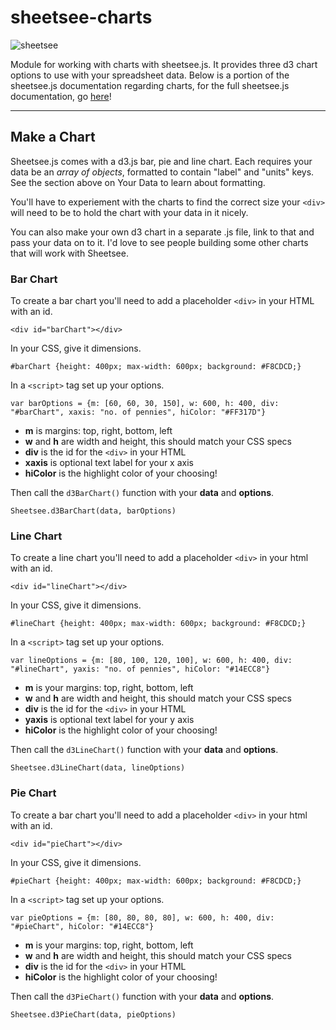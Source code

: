 # sheetsee-charts

![sheetsee](https://raw.github.com/jllord/sheetsee-cache/master/img/sheetsee-03.png)

Module for working with charts with sheetsee.js. It provides three d3 chart options to use with your spreadsheet data. Below is a portion of the sheetsee.js documentation regarding charts, for the full sheetsee.js documentation, go [here](http://jlord.github.io/sheetsee.js)!

---

## Make a Chart

Sheetsee.js comes with a d3.js bar, pie and line chart. Each requires your data be an _array of objects_, formatted to contain "label" and "units" keys. See the section above on Your Data to learn about formatting.

You'll have to experiement with the charts to find the correct size your `<div>` will need to be to hold the chart with your data in it nicely.

You can also make your own d3 chart in a separate .js file, link to that and pass your data on to it. I'd love to see people building some other charts that will work with Sheetsee.

### Bar Chart

To create a bar chart you'll need to add a placeholder `<div>` in your HTML with an id.

    <div id="barChart"></div>

In your CSS, give it dimensions.

    #barChart {height: 400px; max-width: 600px; background: #F8CDCD;}

In a `<script>` tag set up your options.

    var barOptions = {m: [60, 60, 30, 150], w: 600, h: 400, div: "#barChart", xaxis: "no. of pennies", hiColor: "#FF317D"}

* **m** is margins: top, right, bottom, left
* **w** and **h** are width and height, this should match your CSS specs
* **div** is the id for the `<div>` in your HTML
* **xaxis** is optional text label for your x axis
* **hiColor** is the highlight color of your choosing!

Then call the `d3BarChart()` function with your **data** and **options**.

    Sheetsee.d3BarChart(data, barOptions)

### Line Chart

To create a line chart you'll need to add a placeholder `<div>` in your html with an id.

    <div id="lineChart"></div>

In your CSS, give it dimensions.

    #lineChart {height: 400px; max-width: 600px; background: #F8CDCD;}

In a `<script>` tag set up your options.

    var lineOptions = {m: [80, 100, 120, 100], w: 600, h: 400, div: "#lineChart", yaxis: "no. of pennies", hiColor: "#14ECC8"}

* **m** is your margins: top, right, bottom, left
* **w** and **h** are width and height, this should match your CSS specs
* **div** is the id for the `<div>` in your HTML
* **yaxis** is optional text label for your y axis
* **hiColor** is the highlight color of your choosing!

Then call the `d3LineChart()` function with your **data** and **options**.

    Sheetsee.d3LineChart(data, lineOptions)

### Pie Chart

To create a bar chart you'll need to add a placeholder `<div>` in your html with an id.

    <div id="pieChart"></div>

In your CSS, give it dimensions.

    #pieChart {height: 400px; max-width: 600px; background: #F8CDCD;}

In a `<script>` tag set up your options.

    var pieOptions = {m: [80, 80, 80, 80], w: 600, h: 400, div: "#pieChart", hiColor: "#14ECC8"}

* **m** is your margins: top, right, bottom, left
* **w** and **h** are width and height, this should match your CSS specs
* **div** is the id for the `<div>` in your HTML
* **hiColor** is the highlight color of your choosing!

Then call the `d3PieChart()` function with your **data** and **options**.

    Sheetsee.d3PieChart(data, pieOptions)